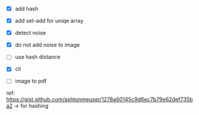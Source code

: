 
- [x] add hash
- [x] add set-add for uniqe array
- [x] detect noise
- [x] do not add noise to image
- [ ] use hash distance
- [x] cli
- [ ] image to pdf


ref:
https://gist.github.com/ashtonmeuser/1278a60145c9d6ec7b79e62def735ba2 -> for hashing